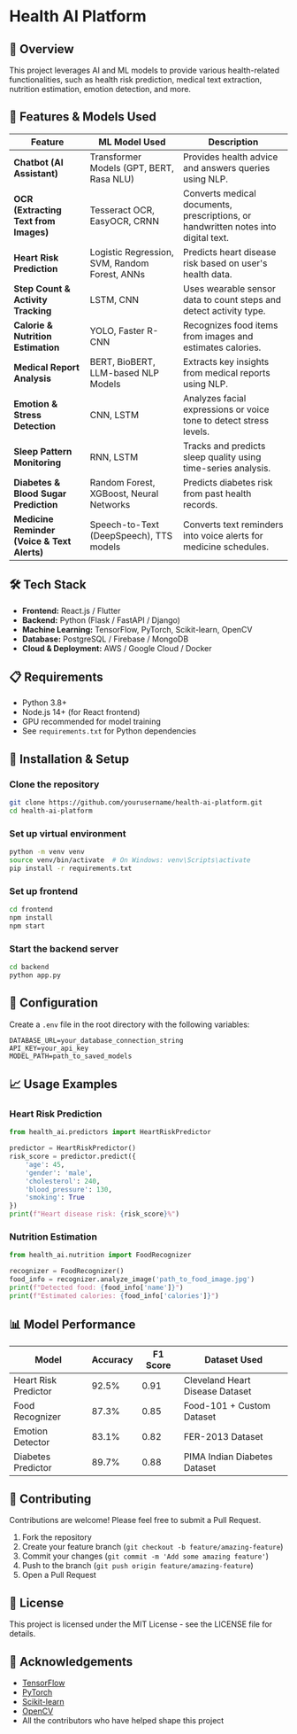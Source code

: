 # Health AI Platform

## 📌 Overview
This project leverages AI and ML models to provide various health-related functionalities, such as health risk prediction, medical text extraction, nutrition estimation, emotion detection, and more.

## 🚀 Features & Models Used

| Feature | ML Model Used | Description |
|---------|--------------|-------------|
| **Chatbot (AI Assistant)** | Transformer Models (GPT, BERT, Rasa NLU) | Provides health advice and answers queries using NLP. |
| **OCR (Extracting Text from Images)** | Tesseract OCR, EasyOCR, CRNN | Converts medical documents, prescriptions, or handwritten notes into digital text. |
| **Heart Risk Prediction** | Logistic Regression, SVM, Random Forest, ANNs | Predicts heart disease risk based on user's health data. |
| **Step Count & Activity Tracking** | LSTM, CNN | Uses wearable sensor data to count steps and detect activity type. |
| **Calorie & Nutrition Estimation** | YOLO, Faster R-CNN | Recognizes food items from images and estimates calories. |
| **Medical Report Analysis** | BERT, BioBERT, LLM-based NLP Models | Extracts key insights from medical reports using NLP. |
| **Emotion & Stress Detection** | CNN, LSTM | Analyzes facial expressions or voice tone to detect stress levels. |
| **Sleep Pattern Monitoring** | RNN, LSTM | Tracks and predicts sleep quality using time-series analysis. |
| **Diabetes & Blood Sugar Prediction** | Random Forest, XGBoost, Neural Networks | Predicts diabetes risk from past health records. |
| **Medicine Reminder (Voice & Text Alerts)** | Speech-to-Text (DeepSpeech), TTS models | Converts text reminders into voice alerts for medicine schedules. |

## 🛠️ Tech Stack
* **Frontend:** React.js / Flutter
* **Backend:** Python (Flask / FastAPI / Django)
* **Machine Learning:** TensorFlow, PyTorch, Scikit-learn, OpenCV
* **Database:** PostgreSQL / Firebase / MongoDB
* **Cloud & Deployment:** AWS / Google Cloud / Docker

## 📋 Requirements
- Python 3.8+
- Node.js 14+ (for React frontend)
- GPU recommended for model training
- See `requirements.txt` for Python dependencies

## 🚀 Installation & Setup

### Clone the repository
```bash
git clone https://github.com/yourusername/health-ai-platform.git
cd health-ai-platform
```

### Set up virtual environment
```bash
python -m venv venv
source venv/bin/activate  # On Windows: venv\Scripts\activate
pip install -r requirements.txt
```

### Set up frontend
```bash
cd frontend
npm install
npm start
```

### Start the backend server
```bash
cd backend
python app.py
```

## 🔧 Configuration
Create a `.env` file in the root directory with the following variables:
```
DATABASE_URL=your_database_connection_string
API_KEY=your_api_key
MODEL_PATH=path_to_saved_models
```

## 📈 Usage Examples

### Heart Risk Prediction
```python
from health_ai.predictors import HeartRiskPredictor

predictor = HeartRiskPredictor()
risk_score = predictor.predict({
    'age': 45,
    'gender': 'male',
    'cholesterol': 240,
    'blood_pressure': 130,
    'smoking': True
})
print(f"Heart disease risk: {risk_score}%")
```

### Nutrition Estimation
```python
from health_ai.nutrition import FoodRecognizer

recognizer = FoodRecognizer()
food_info = recognizer.analyze_image('path_to_food_image.jpg')
print(f"Detected food: {food_info['name']}")
print(f"Estimated calories: {food_info['calories']}")
```

## 📊 Model Performance

| Model | Accuracy | F1 Score | Dataset Used |
|-------|----------|----------|--------------|
| Heart Risk Predictor | 92.5% | 0.91 | Cleveland Heart Disease Dataset |
| Food Recognizer | 87.3% | 0.85 | Food-101 + Custom Dataset |
| Emotion Detector | 83.1% | 0.82 | FER-2013 Dataset |
| Diabetes Predictor | 89.7% | 0.88 | PIMA Indian Diabetes Dataset |

## 🤝 Contributing
Contributions are welcome! Please feel free to submit a Pull Request.

1. Fork the repository
2. Create your feature branch (`git checkout -b feature/amazing-feature`)
3. Commit your changes (`git commit -m 'Add some amazing feature'`)
4. Push to the branch (`git push origin feature/amazing-feature`)
5. Open a Pull Request

## 📄 License
This project is licensed under the MIT License - see the LICENSE file for details.

## 🙏 Acknowledgements
- [TensorFlow](https://www.tensorflow.org/)
- [PyTorch](https://pytorch.org/)
- [Scikit-learn](https://scikit-learn.org/)
- [OpenCV](https://opencv.org/)
- All the contributors who have helped shape this project
